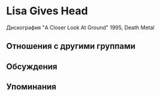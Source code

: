 # Lisa Gives Head

Дискография
"A Closer Look At Ground" 1995, Death Metal

## Отношения с другими группами


## Обсуждения


## Упоминания

